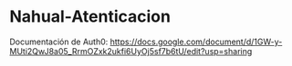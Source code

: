 # Nahual-Atenticacion
Documentación de Auth0: https://docs.google.com/document/d/1GW-y-MUti2QwJ8a05_RrmOZxk2ukfi6UyOj5sf7b6tU/edit?usp=sharing
